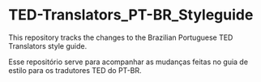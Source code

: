 # TED-Translators_PT-BR_Styleguide
This repository tracks the changes to the Brazilian Portuguese TED Translators style guide.

Esse repositório serve para acompanhar as mudanças feitas no guia de estilo para os tradutores TED do PT-BR.
